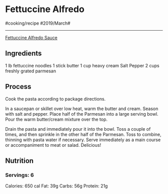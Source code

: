 # Fettuccine Alfredo
#cooking/recipe #2019/March#
- - - -
[Fettuccine Alfredo Sauce](https://www.foodnetwork.com/recipes/ree-drummond/fettuccine-alfredo-2109163)

## Ingredients
1 lb fettuccine noodles
1 stick butter
1 cup heavy cream
Salt
Pepper
2 cups freshly grated parmesan

## Process
Cook the pasta according to package directions. 

In a saucepan or skillet over low heat, warm the butter and cream. Season with salt and pepper. Place half of the Parmesan into a large serving bowl. Pour the warm butter/cream mixture over the top. 

Drain the pasta and immediately pour it into the bowl. Toss a couple of times, and then sprinkle in the other half of the Parmesan. Toss to combine, thinning with pasta water if necessary. Serve immediately as a main course or accompaniment to meat or salad. Delicious!

## Nutrition
### Servings: 6
Calories: 650 cal
Fat: 39g
Carbs: 56g
Protein: 21g
